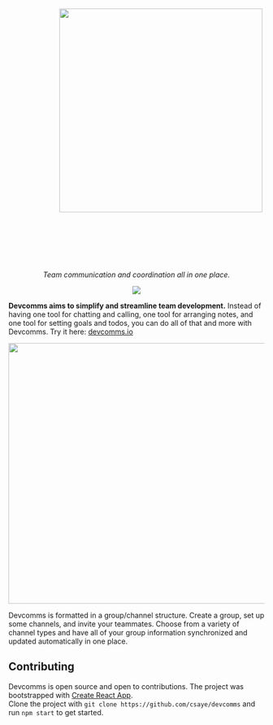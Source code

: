 <p align="center">
  <a href="https://devcomms.io">
    <img width="400px" style="margin:100px" src="https://user-images.githubusercontent.com/27871609/122192524-96543400-ce48-11eb-9384-1e7c7ae24a80.png">
  </a>
</p>
<p align="center"><i>Team communication and coordination all in one place.</i></p>
<p align="center">
  <a href="https://app.netlify.com/sites/heuristic-heyrovsky-7af78f/deploys"><img src="https://api.netlify.com/api/v1/badges/9c26b18d-f6fd-4970-9bd5-f1f7885f7b7d/deploy-status"></a>
</p>

**Devcomms aims to simplify and streamline team development.** Instead of having one tool for chatting and calling, one tool for arranging notes, and one tool for setting goals and todos, you can do all of that and more with Devcomms. Try it here: [devcomms.io](https://devcomms.io)

<p align="center">
  <a href="https://devcomms.io">
    <img width="512px" src="https://user-images.githubusercontent.com/27871609/120959421-8fbe1200-c70e-11eb-8e02-473575f4502c.png">
  </a>
</p>

Devcomms is formatted in a group/channel structure. Create a group, set up some channels, and invite your teammates. Choose from a variety of channel types and have all of your group information synchronized and updated automatically in one place.

## Contributing

Devcomms is open source and open to contributions. The project was bootstrapped with [Create React App](https://github.com/facebook/create-react-app).<br />
Clone the project with `git clone https://github.com/csaye/devcomms` and run `npm start` to get started.
